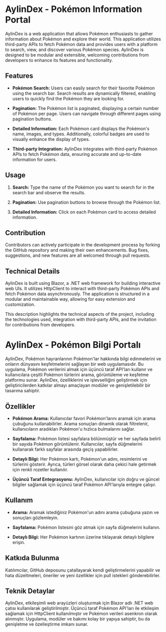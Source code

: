 # AylinDex - Pokémon Information Portal

AylinDex is a web application that allows Pokémon enthusiasts to gather information about Pokémon and explore their world. This application utilizes third-party APIs to fetch Pokémon data and provides users with a platform to search, view, and discover various Pokémon species. AylinDex is designed to be modular and extensible, welcoming contributions from developers to enhance its features and functionality.

## Features

- **Pokémon Search:** Users can easily search for their favorite Pokémon using the search bar. Search results are dynamically filtered, enabling users to quickly find the Pokémon they are looking for.

- **Pagination:** The Pokémon list is paginated, displaying a certain number of Pokémon per page. Users can navigate through different pages using pagination buttons.

- **Detailed Information:** Each Pokémon card displays the Pokémon's name, images, and types. Additionally, colorful badges are used to visually enhance the display of types.

- **Third-party Integration:** AylinDex integrates with third-party Pokémon APIs to fetch Pokémon data, ensuring accurate and up-to-date information for users.

## Usage

1. **Search:** Type the name of the Pokémon you want to search for in the search bar and observe the results.

2. **Pagination:** Use pagination buttons to browse through the Pokémon list.

3. **Detailed Information:** Click on each Pokémon card to access detailed information.

## Contribution

Contributors can actively participate in the development process by forking the GitHub repository and making their own enhancements. Bug fixes, suggestions, and new features are all welcomed through pull requests.

## Technical Details

AylinDex is built using Blazor, a .NET web framework for building interactive web UIs. It utilizes HttpClient to interact with third-party Pokémon APIs and fetch Pokémon data asynchronously. The application is structured in a modular and maintainable way, allowing for easy extension and customization.

This description highlights the technical aspects of the project, including the technologies used, integration with third-party APIs, and the invitation for contributions from developers.

# AylinDex - Pokémon Bilgi Portalı
AylinDex, Pokémon hayranlarının Pokémon'lar hakkında bilgi edinmelerini ve onların dünyasını keşfetmelerini sağlayan bir web uygulamasıdır. Bu uygulama, Pokémon verilerini almak için üçüncü taraf API'ları kullanır ve kullanıcılara çeşitli Pokémon türlerini arama, görüntüleme ve keşfetme platformu sunar. AylinDex, özelliklerini ve işlevselliğini geliştirmek için geliştiricilerden katkılar almayı amaçlayan modüler ve genişletilebilir bir tasarıma sahiptir.

## Özellikler
- **Pokémon Arama:** Kullanıcılar favori Pokémon'larını aramak için arama çubuğunu kullanabilirler. Arama sonuçları dinamik olarak filtrelenir, kullanıcıların aradıkları Pokémon'u hızlıca bulmalarını sağlar.

- **Sayfalama:** Pokémon listesi sayfalara bölünmüştür ve her sayfada belirli bir sayıda Pokémon görüntülenir. Kullanıcılar, sayfa düğmelerini kullanarak farklı sayfalar arasında geçiş yapabilirler.

- **Detaylı Bilgi:** Her Pokémon kartı, Pokémon'un adını, resimlerini ve türlerini gösterir. Ayrıca, türleri görsel olarak daha çekici hale getirmek için renkli rozetler kullanılır.

- **Üçüncü Taraf Entegrasyonu:** AylinDex, kullanıcılar için doğru ve güncel bilgiler sağlamak için üçüncü taraf Pokémon API'larıyla entegre çalışır.

## Kullanım
- **Arama:** Aramak istediğiniz Pokémon'un adını arama çubuğuna yazın ve sonuçları gözlemleyin.

- **Sayfalama:** Pokémon listesini göz atmak için sayfa düğmelerini kullanın.

- **Detaylı Bilgi:** Her Pokémon kartının üzerine tıklayarak detaylı bilgilere erişin.

## Katkıda Bulunma
Katılımcılar, GitHub deposunu çatallayarak kendi geliştirmelerini yapabilir ve hata düzeltmeleri, öneriler ve yeni özellikler için pull istekleri gönderebilirler.

## Teknik Detaylar
AylinDex, etkileşimli web arayüzleri oluşturmak için Blazor adlı .NET web çatısı kullanılarak geliştirilmiştir. Üçüncü taraf Pokémon API'ları ile etkileşim sağlamak için HttpClient kullanılmıştır ve Pokémon verileri asenkron olarak alınmıştır. Uygulama, modüler ve bakımı kolay bir yapıya sahiptir, bu da genişletme ve özelleştirme imkanı sunar.

